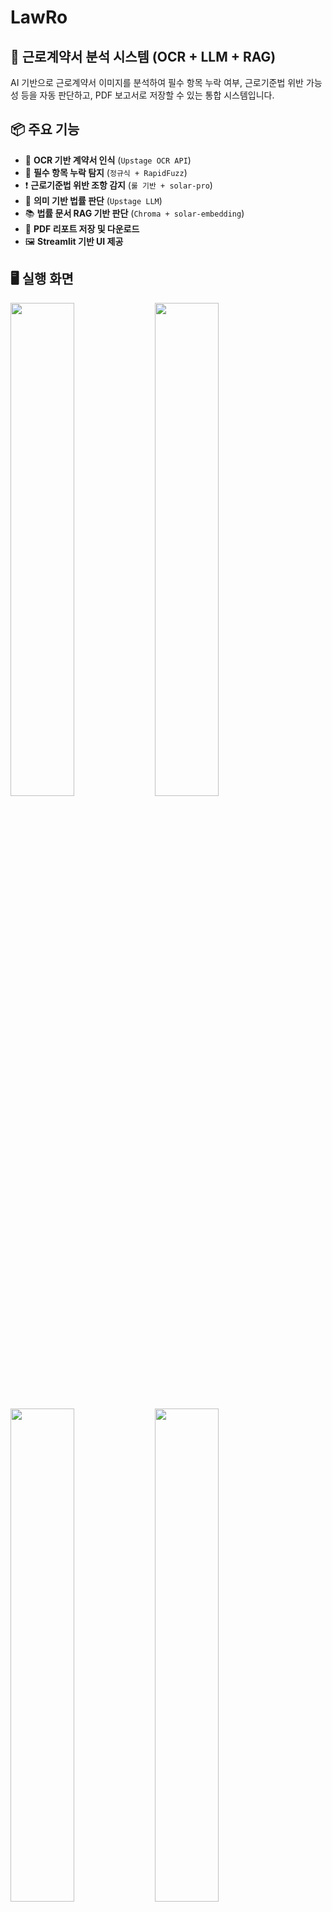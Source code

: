# LawRo
## 📝 근로계약서 분석 시스템 (OCR + LLM + RAG)

AI 기반으로 근로계약서 이미지를 분석하여 필수 항목 누락 여부, 근로기준법 위반 가능성 등을 자동 판단하고, PDF 보고서로 저장할 수 있는 통합 시스템입니다.



## 📦 주요 기능

- 📸 **OCR 기반 계약서 인식** (`Upstage OCR API`)
- 🔎 **필수 항목 누락 탐지** (`정규식 + RapidFuzz`)
- ❗ **근로기준법 위반 조항 감지** (`룰 기반 + solar-pro`)
- 💬 **의미 기반 법률 판단** (`Upstage LLM`)
- 📚 **법률 문서 RAG 기반 판단** (`Chroma + solar-embedding`)
- 🧾 **PDF 리포트 저장 및 다운로드**
- 🖼️ **Streamlit 기반 UI 제공**



## 🖥️ 실행 화면

<p float="left">
  <img src="screenshots/upload.png" width="45%">
  <img src="screenshots/analysis.png" width="45%">
</p>
<p float="left">
  <img src="screenshots/violation.png" width="45%">
  <img src="screenshots/pdf.png" width="45%">
</p>



## 🚀 실행 방법

```
bash
# 필수 라이브러리 설치
pip install -r requirements.txt
```

## 환경 변수 설정
```
cp .env.example .env
```
또는 .env 파일에 아래처럼 작성
UPSTAGE_API_KEY=up_XXXXXXXXXXXXXXXX

## 앱 실행
```
cd OCR
streamlit run app.py
```



⚙️ 기술 스택

| 기능       | 기술                                                                           |
| -------- | ---------------------------------------------------------------------------- |
| OCR      | [Upstage OCR API](https://console.upstage.ai/docs/capabilities/document-ocr) |
| LLM 판단   | `solar-pro`, Upstage API                                                     |
| 임베딩 RAG  | `solar-embedding-1-large`, LangChain + Chroma                                |
| 유사도 분석   | `RapidFuzz`                                                                  |
| 보고서 생성   | `fpdf`                                                                       |
| UI       | `Streamlit`                                                                  |
| 환경 변수 관리 | `dotenv`                                                                     |

---
📄 분석 보고서 예시
분석된 결과는 문서 형식으로 자동 생성됩니다.

필수 항목 누락 여부, 법 위반 추정 조항, 법률 해석 요약이 포함됩니다.

---
📬 문의 / 기여
해당 프로젝트는 근로계약의 공정성 향상과 외국인 근로자 보호를 목표로 합니다.
개선 제안이나 기여는 언제든지 환영입니다! 🙌

